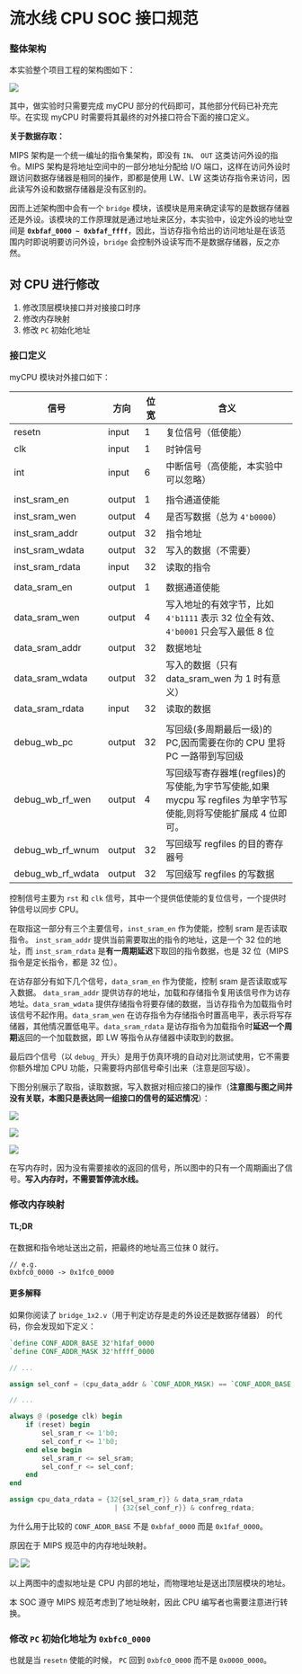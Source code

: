 # 流水线 CPU SOC 接口规范

### 整体架构
本实验整个项目工程的架构图如下：

![](./img/../../img/lab3/p1.png)

其中，做实验时只需要完成 myCPU 部分的代码即可，其他部分代码已补充完毕。在实现 myCPU 时需要将其最终的对外接口符合下面的接口定义。

**关于数据存取：**

MIPS 架构是一个统一编址的指令集架构，即没有 `IN`、 `OUT` 这类访问外设的指令。MIPS 架构是将地址空间中的一部分地址分配给 I/O 端口，这样在访问外设时跟访问数据存储器是相同的操作，即都是使用 LW、LW 这类访存指令来访问，因此读写外设和数据存储器是没有区别的。

因而上述架构图中会有一个 `bridge` 模块，该模块是用来确定读写的是数据存储器还是外设。该模块的工作原理就是通过地址来区分，本实验中，设定外设的地址空间是 **`0xbfaf_0000 ~ 0xbfaf_ffff`**，因此，当访存指令给出的访问地址是在该范围内时即说明要访问外设，`bridge` 会控制外设读写而不是数据存储器，反之亦然。 


## 对 CPU 进行修改

1. 修改顶层模块接口并对接接口时序
2. 修改内存映射
3. 修改 `PC` 初始化地址

### 接口定义

myCPU 模块对外接口如下：

| 信号              | 方向   | 位宽 | 含义                                                                                                              |
| -                 | -      | -    | -                                                                                                                 |
| resetn            | input  | 1    | 复位信号（低使能）                                                                                                |
| clk               | input  | 1    | 时钟信号                                                                                                          |
| int               | input  | 6    | 中断信号（高使能，本实验中可以忽略）                                                                              |
|                   |        |      |                                                                                                                   |
| inst_sram_en      | output | 1    | 指令通道使能                                                                                                      |
| inst_sram_wen     | output | 4    | 是否写数据（总为 `4'b0000`）                                                                                      |
| inst_sram_addr    | output | 32   | 指令地址                                                                                                          |
| inst_sram_wdata   | output | 32   | 写入的数据（不需要）                                                                                              |
| inst_sram_rdata   | input  | 32   | 读取的指令                                                                                                        |
|                   |        |      |                                                                                                                   |
| data_sram_en      | output | 1    | 数据通道使能                                                                                                      |
| data_sram_wen     | output | 4    | 写入地址的有效字节，比如 `4'b1111` 表示 32 位全有效、 `4'b0001` 只会写入最低 8 位                                 |
| data_sram_addr    | output | 32   | 数据地址                                                                                                          |
| data_sram_wdata   | output | 32   | 写入的数据（只有 data_sram_wen 为 1 时有意义）                                                                    |
| data_sram_rdata   | input  | 32   | 读取的数据                                                                                                        |
|                   |        |      |                                                                                                                   |
| debug_wb_pc       | output | 32   | 写回级(多周期最后一级)的 PC,因而需要在你的 CPU 里将 PC 一路带到写回级                                             |
| debug_wb_rf_wen   | output | 4    | 写回级写寄存器堆(regfiles)的写使能,为字节写使能,如果 mycpu 写 regfiles 为单字节写使能,则将写使能扩展成 4 位即可。 |
| debug_wb_rf_wnum  | output | 32   | 写回级写 regfiles 的目的寄存器号                                                                                  |
| debug_wb_rf_wdata | output | 32   | 写回级写 regfiles 的写数据                                                                                        |

控制信号主要为 `rst` 和 `clk` 信号，其中一个提供低使能的复位信号，一个提供时钟信号以同步 CPU。

在取指这一部分有三个主要信号，`inst_sram_en` 作为使能，控制 sram 是否读取指令。 `inst_sram_addr` 提供当前需要取出的指令的地址，这是一个 32 位的地址，而 `inst_sram_rdata` 是**有一周期延迟**下取回的指令数据，也是 32 位（MIPS 指令是定长指令，都是 32 位）。

在访存部分有如下几个信号，`data_sram_en` 作为使能，控制 sram 是否读取或写入数据。 `data_sram_addr` 提供访存的地址，加载和存储指令复用该信号作为访存地址。`data_sram_wdata` 提供存储指令将要存储的数据，当访存指令为加载指令时该信号不起作用。`data_sram_wen` 在访存指令为存储指令时置高电平，表示将写存储器，其他情况置低电平。`data_sram_rdata` 是访存指令为加载指令时**延迟一个周期**返回的一个加载数据，即 LW 等指令从存储器中读取到的数据。

最后四个信号（以 `debug_` 开头）是用于仿真环境的自动对比测试使用，它不需要你额外增加 CPU 功能，只需要将内部信号牵引出来（注意是回写级）。

下图分别展示了取指，读取数据，写入数据对相应接口的操作（**注意图与图之间并没有关联，本图只是表达同一组接口的信号的延迟情况**）：

![](../img/lab5/read_inst.svg)

![](../img/lab5/read_data.svg)

![](../img/lab5/write_data.svg)

在写内存时，因为没有需要接收的返回的信号，所以图中的只有一个周期画出了信号。**写入内存时，不需要暂停流水线。**

### 修改内存映射

#### TL;DR

在数据和指令地址送出之前，把最终的地址高三位抹 0 就行。

```
// e.g.
0xbfc0_0000 -> 0x1fc0_0000
```


#### 更多解释

如果你阅读了 `bridge_1x2.v`（用于判定访存是走的外设还是数据存储器） 的代码，你会发现如下定义：

```verilog
`define CONF_ADDR_BASE 32'h1faf_0000
`define CONF_ADDR_MASK 32'hffff_0000

// ...

assign sel_conf = (cpu_data_addr & `CONF_ADDR_MASK) == `CONF_ADDR_BASE;

// ...

always @ (posedge clk) begin
    if (reset) begin
        sel_sram_r <= 1'b0;
        sel_conf_r <= 1'b0;
    end else begin
        sel_sram_r <= sel_sram;
        sel_conf_r <= sel_conf;
    end
end

assign cpu_data_rdata = {32{sel_sram_r}} & data_sram_rdata
                          | {32{sel_conf_r}} & confreg_rdata;
```


为什么用于比较的 `CONF_ADDR_BASE` 不是 `0xbfaf_0000` 而是 `0x1faf_0000`。

原因在于 MIPS 规范中的内存地址映射。

![](../img/lab5/2020-09-22-seg-map.png)
![](../img/lab5/2020-09-22-seg-map-zh.png)

以上两图中的虚拟地址是 CPU 内部的地址，而物理地址是送出顶层模块的地址。

本 SOC 遵守 MIPS 规范考虑到了地址映射，因此 CPU 编写者也需要注意进行转换。

### 修改 `PC` 初始化地址为 `0xbfc0_0000`

也就是当 `resetn` 使能的时候， `PC` 回到 `0xbfc0_0000` 而不是 `0x0000_0000`。
